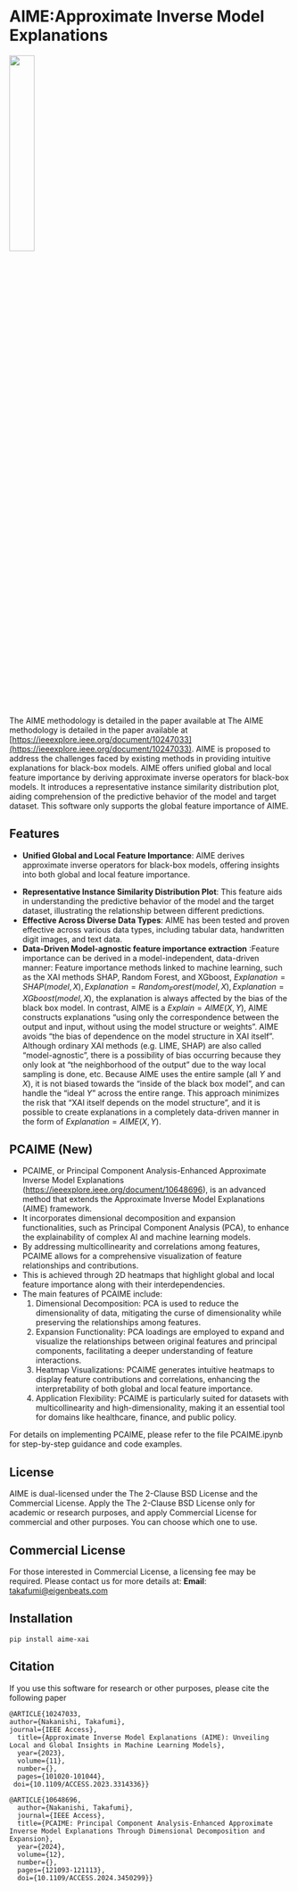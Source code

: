 # AIME:Approximate Inverse Model Explanations
<img src="https://github.com/ntakafumi/aime/assets/147581981/831db9e0-36f7-40f7-a7d8-e7cbfd0e7b64" width="30%">

The AIME methodology is detailed in the paper available at The AIME methodology is detailed in the paper available at [https://ieeexplore.ieee.org/document/10247033](https://ieeexplore.ieee.org/document/10247033). AIME is proposed to address the challenges faced by existing methods in providing intuitive explanations for black-box models. AIME offers unified global and local feature importance by deriving approximate inverse operators for black-box models. It introduces a representative instance similarity distribution plot, aiding comprehension of the predictive behavior of the model and target dataset. This software only supports the global feature importance of AIME.
## Features
- **Unified Global and Local Feature Importance**: AIME derives approximate inverse operators for black-box models, offering insights into both global and local feature importance.
* **Representative Instance Similarity Distribution Plot**: This feature aids in understanding the predictive behavior of the model and the target dataset, illustrating the relationship between different predictions.
* **Effective Across Diverse Data Types**: AIME has been tested and proven effective across various data types, including tabular data, handwritten digit images, and text data.
* **Data-Driven Model-agnostic feature importance extraction** :Feature importance can be derived in a model-independent, data-driven manner: Feature importance methods linked to machine learning, such as the XAI methods SHAP, Random Forest, and XGboost,
$Explanation=SHAP(model, X), Explanation=Random_Forest(model, X), Explanation=XGboost(model, X),$
the explanation is always affected by the bias of the black box model. In contrast, AIME is a
$Explain= AIME(X,Y)$, AIME constructs explanations “using only the correspondence between the output and input, without using the model structure or weights”. AIME avoids “the bias of dependence on the model structure in XAI itself”. Although ordinary XAI methods (e.g. LIME, SHAP) are also called “model-agnostic”, there is a possibility of bias occurring because they only look at “the neighborhood of the output” due to the way local sampling is done, etc.
Because AIME uses the entire sample (all $Y$ and $X$), it is not biased towards the “inside of the black box model”, and can handle the “ideal $Y$” across the entire range.
This approach minimizes the risk that “XAI itself depends on the model structure”, and it is possible to create explanations in a completely data-driven manner in the form of $Explanation = AIME(X,Y)$.
## PCAIME (New)
- PCAIME, or Principal Component Analysis-Enhanced Approximate Inverse Model Explanations (https://ieeexplore.ieee.org/document/10648696), is an advanced method that extends the Approximate Inverse Model Explanations (AIME) framework.
- It incorporates dimensional decomposition and expansion functionalities, such as Principal Component Analysis (PCA), to enhance the explainability of complex AI and machine learning models.
- By addressing multicollinearity and correlations among features, PCAIME allows for a comprehensive visualization of feature relationships and contributions.
- This is achieved through 2D heatmaps that highlight global and local feature importance along with their interdependencies.
- The main features of PCAIME include:
	1.	Dimensional Decomposition: PCA is used to reduce the dimensionality of data, mitigating the curse of dimensionality while preserving the relationships among features.
	2.	Expansion Functionality: PCA loadings are employed to expand and visualize the relationships between original features and principal components, facilitating a deeper understanding of feature interactions.
	3.	Heatmap Visualizations: PCAIME generates intuitive heatmaps to display feature contributions and correlations, enhancing the interpretability of both global and local feature importance.
	4.	Application Flexibility: PCAIME is particularly suited for datasets with multicollinearity and high-dimensionality, making it an essential tool for domains like healthcare, finance, and public policy.

For details on implementing PCAIME, please refer to the file PCAIME.ipynb for step-by-step guidance and code examples.

## **License**
AIME is dual-licensed under the The 2-Clause BSD License and the Commercial License. Apply the The 2-Clause BSD License only for academic or research purposes, and apply Commercial License for commercial and other purposes. You can choose which one to use.
## **Commercial License**
For those interested in Commercial License, a licensing fee may be required. Please contact us for more details at:
**Email**: [takafumi@eigenbeats.com](mailto:takafumi@eigenbeats.com)
## Installation
```
pip install aime-xai
```

## Citation
If you use this software for research or other purposes, please cite the following paper
```
@ARTICLE{10247033,
author={Nakanishi, Takafumi},
journal={IEEE Access}, 
  title={Approximate Inverse Model Explanations (AIME): Unveiling Local and Global Insights in Machine Learning Models}, 
  year={2023},
  volume={11},
  number={},
  pages={101020-101044},
 doi={10.1109/ACCESS.2023.3314336}}

@ARTICLE{10648696,
  author={Nakanishi, Takafumi},
  journal={IEEE Access}, 
  title={PCAIME: Principal Component Analysis-Enhanced Approximate Inverse Model Explanations Through Dimensional Decomposition and Expansion}, 
  year={2024},
  volume={12},
  number={},
  pages={121093-121113},
  doi={10.1109/ACCESS.2024.3450299}}
```
